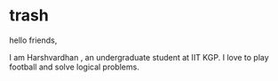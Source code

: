 # trash

hello friends,

I am Harshvardhan , an undergraduate student at IIT KGP.
I love to play football and solve logical problems.
